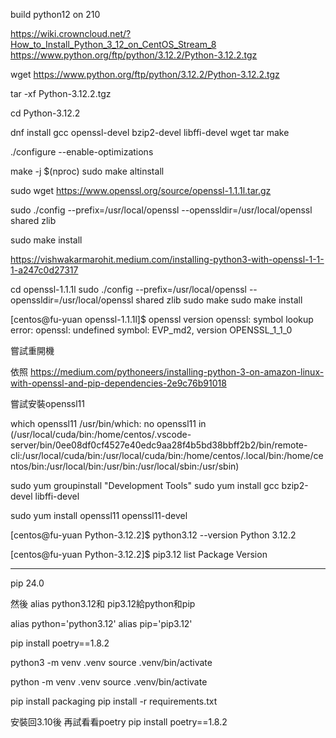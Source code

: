 
build python12 on 210

https://wiki.crowncloud.net/?How_to_Install_Python_3_12_on_CentOS_Stream_8
https://www.python.org/ftp/python/3.12.2/Python-3.12.2.tgz

wget https://www.python.org/ftp/python/3.12.2/Python-3.12.2.tgz


tar -xf Python-3.12.2.tgz

cd Python-3.12.2

dnf install gcc openssl-devel bzip2-devel libffi-devel wget tar make

./configure --enable-optimizations


make -j $(nproc)
sudo make altinstall

sudo wget https://www.openssl.org/source/openssl-1.1.1l.tar.gz

sudo ./config --prefix=/usr/local/openssl --openssldir=/usr/local/openssl shared zlib

sudo make install


https://vishwakarmarohit.medium.com/installing-python3-with-openssl-1-1-1-a247c0d27317

cd openssl-1.1.1l
sudo ./config --prefix=/usr/local/openssl --openssldir=/usr/local/openssl shared zlib
sudo make
sudo make install

[centos@fu-yuan openssl-1.1.1l]$ openssl version
openssl: symbol lookup error: openssl: undefined symbol: EVP_md2, version OPENSSL_1_1_0

嘗試重開機

依照
https://medium.com/pythoneers/installing-python-3-on-amazon-linux-with-openssl-and-pip-dependencies-2e9c76b91018

嘗試安裝openssl11

 which openssl11
/usr/bin/which: no openssl11 in (/usr/local/cuda/bin:/home/centos/.vscode-server/bin/0ee08df0cf4527e40edc9aa28f4b5bd38bbff2b2/bin/remote-cli:/usr/local/cuda/bin:/usr/local/cuda/bin:/home/centos/.local/bin:/home/centos/bin:/usr/local/bin:/usr/bin:/usr/local/sbin:/usr/sbin)

sudo yum groupinstall "Development Tools"
sudo yum install gcc bzip2-devel libffi-devel

sudo yum install openssl11 openssl11-devel

<!-- 好像找不到 嘗試把3.12 python link到/usr/local/openssl
https://stackoverflow.com/questions/69371800/how-to-link-python3-to-use-openssl11-or-latest-version-of-openssl-1-1-1-on-c
./configure --enable-optimizations --with-openssl=/opt/openssl -->


[centos@fu-yuan Python-3.12.2]$ python3.12 --version
Python 3.12.2

[centos@fu-yuan Python-3.12.2]$ pip3.12 list
Package Version
------- -------
pip     24.0

然後 alias python3.12和 pip3.12給python和pip

alias python='python3.12'
alias pip='pip3.12'


pip install poetry==1.8.2


python3 -m venv .venv
source .venv/bin/activate

python -m venv .venv
source .venv/bin/activate


pip install packaging
pip install -r requirements.txt


安裝回3.10後 再試看看poetry
pip install poetry==1.8.2
